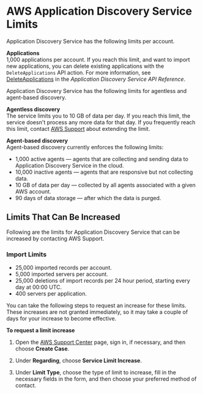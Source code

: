 # AWS Application Discovery Service Limits<a name="ads_service_limits"></a>

Application Discovery Service has the following limits per account\.

**Applications**  
1,000 applications per account\. If you reach this limit, and want to import new applications, you can delete existing applications with the `DeleteApplications` API action\. For more information, see [DeleteApplications](https://docs.aws.amazon.com/application-discovery/latest/APIReference/API_DeleteApplications.html) in the *Application Discovery Service API Reference*\.

Application Discovery Service has the following limits for agentless and agent\-based discovery\.

**Agentless discovery**  
The service limits you to 10 GB of data per day\. If you reach this limit, the service doesn't process any more data for that day\. If you frequently reach this limit, contact [AWS Support](https://aws.amazon.com/premiumsupport/) about extending the limit\. 

**Agent\-based discovery**  
Agent\-based discovery currently enforces the following limits:
+ 1,000 active agents — agents that are collecting and sending data to Application Discovery Service in the cloud\.
+ 10,000 inactive agents — agents that are responsive but not collecting data\.
+ 10 GB of data per day — collected by all agents associated with a given AWS account\.
+ 90 days of data storage — after which the data is purged\.

## Limits That Can Be Increased<a name="soft-limits"></a>

Following are the limits for Application Discovery Service that can be increased by contacting AWS Support\.

### Import Limits<a name="import-limits"></a>
+ 25,000 imported records per account\.
+ 5,000 imported servers per account\.
+ 25,000 deletions of import records per 24 hour period, starting every day at 00:00 UTC\.
+ 400 servers per application\.

You can take the following steps to request an increase for these limits\. These increases are not granted immediately, so it may take a couple of days for your increase to become effective\.

**To request a limit increase**

1. Open the [AWS Support Center](https://console.aws.amazon.com/support/home#/) page, sign in, if necessary, and then choose **Create Case**\.

1. Under **Regarding**, choose **Service Limit Increase**\.

1. Under **Limit Type**, choose the type of limit to increase, fill in the necessary fields in the form, and then choose your preferred method of contact\.